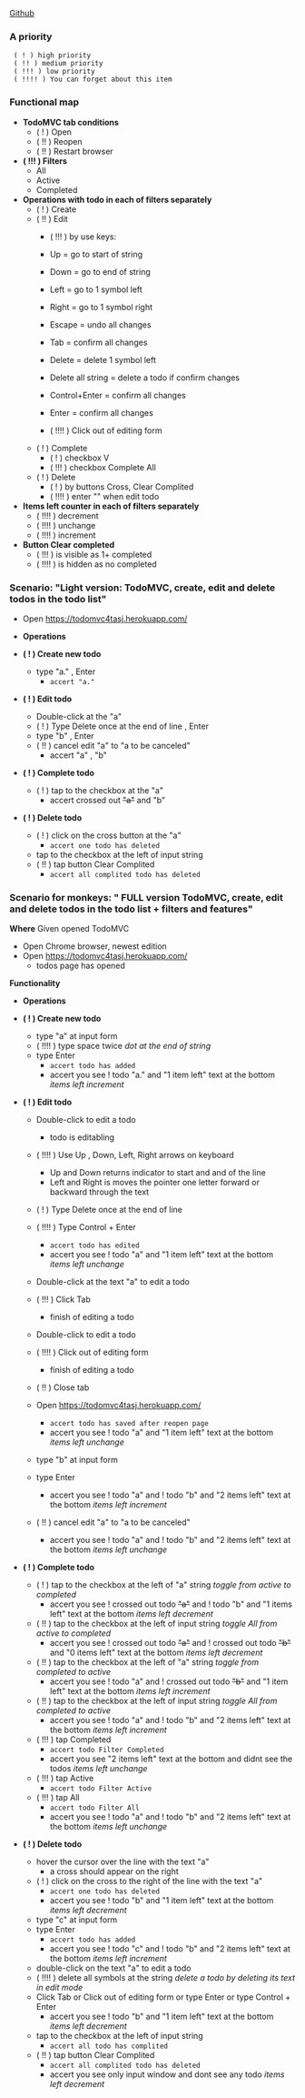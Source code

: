 [Github](https://github.com/fkthereality/codarium/blob/ToDoMVC/todoMVC-test-plan.md)
### A priority ###
     ( ! ) high priority
     ( !! ) medium priority
     ( !!! ) low priority
     ( !!!! ) You can forget about this item

### Functional map ###
* **TodoMVC tab conditions**
    - ( ! ) Open
    - ( !! ) Reopen
    - ( !! ) Restart browser
* **( !!! ) Filters**
    - All
    - Active
    - Completed
* **Operations with todo in each of filters separately**
    - ( ! ) Create 
    - ( !! ) Edit 
      - ( !!! ) by use keys:  
      -  Up = go to start of string
      -  Down = go to end of string
      -  Left = go to 1 symbol left
      -  Right = go to 1 symbol right
      -  Escape = undo all changes
      -  Tab = confirm all changes
      -  Delete =  delete 1 symbol left
      -  Delete all string = delete a todo if confirm changes
      -  Control+Enter = confirm all changes
      -  Enter = confirm all changes

      
      - ( !!!! ) Click out of editing form 
    - ( ! ) Complete 
      - ( ! ) checkbox V 
      - ( !!! ) checkbox Complete All
    - ( ! ) Delete 
      - ( ! ) by buttons Cross, Clear Complited
      - ( !!!! ) enter "" when edit todo
* **Items left counter in each of filters separately**
    - ( !!!! ) decrement
    - ( !!!! ) unchange
    - ( !!!! ) increment
* **Button Clear completed**
    - ( !!! ) is visible as 1+ completed
    - ( !!!! ) is hidden as no completed
  
  
  
### Scenario: "Light version: TodoMVC, create, edit and delete todos in the todo list" ###

* Open https://todomvc4tasj.herokuapp.com/
* **Operations**

 * **( ! ) Create new todo** 
   * type "a." , Enter 
       + `accert "a."`
 * **( ! ) Edit todo** 
   * Double-click at the "a"
   * ( ! ) Type Delete once at the end of line  , Enter
   * type "b" , Enter
   * ( !! ) cancel edit "a" to "a to be canceled" 
     - accert "a" ,  "b"
     
* **( ! ) Complete todo** 
  * ( ! ) tap to the checkbox at the "a"
    - accert crossed out ~~"a"~~ and "b"
* **( ! ) Delete todo** 
  * ( ! ) click on the cross button at the "a"
       + `accert one todo has deleted` 
  * tap to the checkbox at the left of input string
  * ( !! ) tap button Clear Complited 
      + `accert all complited todo has deleted`
  
  
### Scenario for monkeys: " FULL version TodoMVC, create, edit and delete todos in the todo list + filters and features"  ###

**Where** Given opened TodoMVC
* Open Chrome browser, newest edition
* Open https://todomvc4tasj.herokuapp.com/
  - todos page has opened
  
**Functionality**
* **Operations**

 * **( ! ) Create new todo** 
   * type "a" at input form
   * ( !!!! ) type space twice  *dot at the end of string*
   * type Enter
       + `accert todo has added`
     - accert you see ! todo "a." and "1 item left" text at the bottom  *items left increment*
 * **( ! ) Edit todo** 
   * Double-click to edit a todo
     - todo is editabling
   * ( !!!! ) Use Up , Down, Left, Right arrows on keyboard 
     - Up and Down returns indicator to start and and of the line
     - Left and Right is moves the pointer one letter forward or backward through the text
   * ( ! ) Type Delete once at the end of line  
   * ( !!!! ) Type Control + Enter 
       + `accert todo has edited`
     - accert you see ! todo "a" and "1 item left" text at the bottom  *items left unchange*
   * Double-click at the text "a" to edit a todo
   * ( !!! ) Click Tab 
     - finish of editing a todo
   * Double-click to edit a todo
   * ( !!!! ) Click out of editing form 
     - finish of editing a todo

   * ( !! ) Close tab  
   * Open https://todomvc4tasj.herokuapp.com/
       + `accert todo has saved after reopen page` 
     - accert you see ! todo "a" and "1 item left" text at the bottom *items left unchange*
   * type "b" at input form
   * type Enter
     - accert you see ! todo "a" and ! todo "b" and "2 items left" text at the bottom *items left increment*
   * ( !! ) cancel edit "a" to "a to be canceled" 
     - accert you see ! todo "a" and ! todo "b" and "2 items left" text at the bottom *items left unchange*
     
* **( ! ) Complete todo** 
  * ( ! ) tap to the checkbox at the left of "a" string   *toggle from active to completed*
    - accert you see ! crossed out todo ~~"a"~~ and ! todo "b" and "1 items left" text at the bottom *items left decrement*
  * ( !! ) tap to the checkbox at the left of input string   *toggle All from active to completed*
    - accert you see ! crossed out todo ~~"a"~~ and ! crossed out todo ~~"b"~~ and "0 items left" text at the bottom *items left decrement*
  * ( !! ) tap to the checkbox at the left of "a" string   *toggle from completed to active*
    - accert you see ! todo "a" and ! crossed out todo ~~"b"~~ and "1 item left" text at the bottom *items left increment*
  * ( !! ) tap to the checkbox at the left of input string   *toggle All from completed to active*
    - accert you see ! todo "a" and ! todo "b" and "2 items left" text at the bottom *items left increment*
  * ( !!! ) tap Completed  
       + `accert todo Filter Completed`
    - accert you see "2 items left" text at the bottom and didnt see the todos *items left unchange*
  * ( !!! ) tap Active 
       + `accert todo Filter Active` 
  * ( !!! ) tap All 
       + `accert todo Filter All`
    - accert you see ! todo "a" and ! todo "b" and "2 items left" text at the bottom *items left unchange*
* **( ! ) Delete todo** 
  * hover the cursor over the line with the text "a"
    - a cross should appear on the right
  * ( ! ) click on the cross to the right of the line with the text "a" 
       + `accert one todo has deleted` 
    - accert you see ! todo "b" and "1 item left" text at the bottom *items left decrement*
  * type "c" at input form
  * type Enter
       + `accert todo has added`
     - accert you see ! todo "c" and ! todo "b" and "2 items left" text at the bottom *items left increment*
  * double-click on the text "a" to edit a todo
  * ( !!!! ) delete all symbols at the string *delete a todo by deleting its text in edit mode* 
  * Click Tab or Click out of editing form or type Enter or type Control + Enter 
    - accert you see ! todo "b" and "1 item left" text at the bottom *items left decrement*
  * tap to the checkbox at the left of input string
      + `accert all todo has complited`  
  * ( !! ) tap button Clear Complited 
      + `accert all complited todo has deleted`
    - accert you see only input window and dont see any todo *items left decrement*
  
